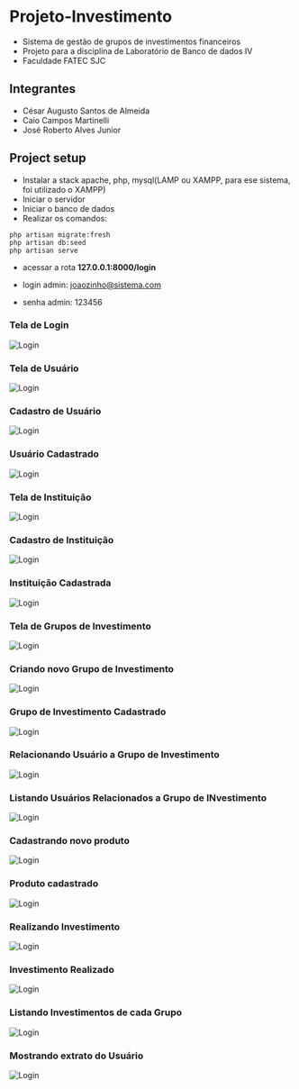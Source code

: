 # Projeto-Investimento
- Sistema de gestão de grupos de investimentos financeiros
- Projeto para a disciplina de Laboratório de Banco de dados IV
- Faculdade FATEC SJC

## Integrantes
- César Augusto Santos de Almeida
- Caio Campos Martinelli
- José Roberto Alves Junior

## Project setup
- Instalar a stack apache, php, mysql(LAMP ou XAMPP, para ese sistema, foi utilizado o XAMPP)
- Iniciar o servidor
- Iniciar o banco de dados
- Realizar os comandos:

```
php artisan migrate:fresh
php artisan db:seed
php artisan serve
```

- acessar a rota **127.0.0.1:8000/login**

- login admin: joaozinho@sistema.com
- senha admin: 123456


### Tela de Login
![Login](bd4-1.png)

### Tela de Usuário
![Login](bd4-2.png)

### Cadastro de Usuário
![Login](bd4-3.png)

### Usuário Cadastrado
![Login](bd4-4.png)

### Tela de Instituição
![Login](bd4-5.png)

### Cadastro de Instituição
![Login](bd4-6.png)

### Instituição Cadastrada
![Login](bd4-7.png)

### Tela de Grupos de Investimento
![Login](bd4-8.png)

### Criando novo Grupo de Investimento
![Login](bd4-9.png)

### Grupo de Investimento Cadastrado
![Login](bd4-10.png)

### Relacionando Usuário a Grupo de Investimento
![Login](bd4-11.png)

### Listando Usuários Relacionados a Grupo de INvestimento
![Login](bd4-12.png)

### Cadastrando novo produto
![Login](bd4-13.png)

### Produto cadastrado
![Login](bd4-14.png)

### Realizando Investimento
![Login](bd4-15.png)

### Investimento Realizado
![Login](bd4-16.png)

### Listando Investimentos de cada Grupo
![Login](bd4-17.png)

### Mostrando extrato do Usuário
![Login](bd4-18.png)
